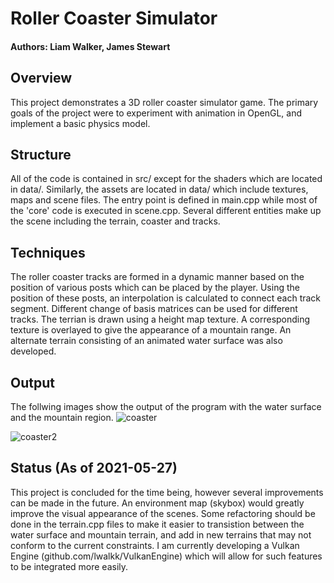 # Roller Coaster Simulator

#### Authors: Liam Walker, James Stewart

## Overview

This project demonstrates a 3D roller coaster simulator game. The primary goals of the project were to experiment with animation in OpenGL, and implement a basic physics model.

## Structure

All of the code is contained in src/ except for the shaders which are located in data/. Similarly, the assets are located in data/ which include textures, maps and scene files. The entry point is defined in main.cpp while most of the 'core' code is executed in scene.cpp. Several different entities make up the scene including the terrain, coaster and tracks. 

## Techniques

The roller coaster tracks are formed in a dynamic manner based on the position of various posts which can be placed by the player. Using the position of these posts, an interpolation is calculated to connect each track segment. Different change of basis matrices can be used for different tracks. The terrian is drawn using a height map texture. A corresponding texture is overlayed to give the appearance of a mountain range. An alternate terrain consisting of an animated water surface was also developed. 

## Output 
The follwing images show the output of the program with the water surface and the mountain region.
![coaster](https://user-images.githubusercontent.com/37026953/119866501-e0519600-beea-11eb-9698-545d65e1f286.PNG)

![coaster2](https://user-images.githubusercontent.com/37026953/119865865-23f7d000-beea-11eb-8e94-1f1cb2b97008.PNG)

## Status (As of 2021-05-27)

This project is concluded for the time being, however several improvements can be made in the future. An environment map (skybox) would greatly improve the visual appearance of the scenes. Some refactoring should be done in the terrain.cpp files to make it easier to transistion between the water surface and mountain terrain, and add in new terrains that may not conform to the current constraints. I am currently developing a Vulkan Engine (github.com/lwalkk/VulkanEngine) which will allow for such features to be integrated more easily. 




